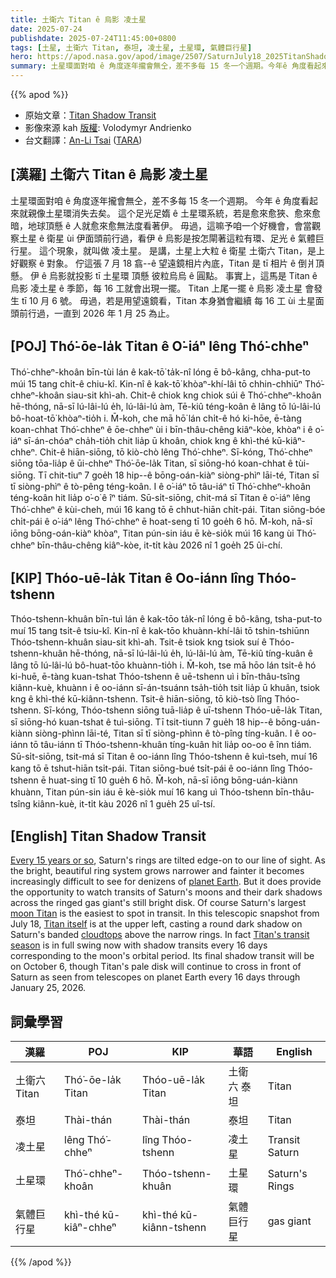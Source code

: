 ```yaml
---
title: 土衛六 Titan ê 烏影 凌土星
date: 2025-07-24
publishdate: 2025-07-24T11:45:00+0800
tags: [土星, 土衛六 Titan, 泰坦, 凌土星, 土星環, 氣體巨行星]
hero: https://apod.nasa.gov/apod/image/2507/SaturnJuly18_2025TitanShadowTransit1024.png
summary: 土星環面對咱 ê 角度逐年攏會無仝，差不多每 15 冬一个週期。今年ê 角度看起來就親像土星環消失去矣。
---
```


{{% apod %}}

- 原始文章：[Titan Shadow Transit](https://apod.nasa.gov/apod/ap250724.html)
- 影像來源 kah [版權][Copyright]: Volodymyr Andrienko
- 台文翻譯：[An-Li Tsai][An-Li Tsai] ([TARA][TARA])


## [漢羅] 土衛六 Titan ê 烏影 凌土星
土星環面對咱 ê 角度逐年攏會無仝，差不多每 15 冬一个週期。
今年 ê 角度看起來就親像土星環消失去矣。
這个足光足媠 ê 土星環系統，若是愈來愈狹、愈來愈暗，地球頂懸 ê 人就愈來愈無法度看著伊。
毋過，這嘛予咱一个好機會，會當觀察土星 ê 衛星 ùi 伊面頭前行過，看伊 ê 烏影是按怎閘著這粒有環、足光 ê 氣體巨行星。
這个現象，就叫做 凌土星。
是講，土星上大粒 ê 衛星 土衛六 Titan，是上好觀察 ê 對象。
佇這張 7 月 18 翕--ê 望遠鏡相片內底，Titan 是 tī 相片 ê 倒爿頂懸。
伊 ê 烏影就投影 tī 土星環 頂懸 彼粒烏烏 ê 圓點。
事實上，這馬是 Titan ê 烏影 凌土星 ê 季節，每 16 工就會出現一擺。
Titan 上尾一擺 ê 烏影 凌土星 會發生 tī 10 月 6 號。
毋過，若是用望遠鏡看，Titan 本身猶會繼續 每 16 工 ùi 土星面頭前行過，一直到 2026 年 1 月 25 為止。


<!--
## [中文] 土衛六陰影凌日
大約每15年，土星環就會側向傾斜，遮擋我們的視線。
隨著明亮美麗的土星環系統變得越來越窄、越來越暗，地球上的居民越來越難以看到它。
但這確實提供了觀察土星衛星凌日的機會，以及它們的陰影籠罩著這顆帶環氣態巨行星依然明亮的圓盤。
當然，土星最大的衛星土衛六是凌日中最容易觀測到的。
在這張7月18日的望遠鏡快照中，土衛六本身位於左上方，在土星狹窄環上方的帶狀雲層上投射出一個圓形的陰影。
事實上，土衛六的凌日季節現在正如火如荼地進行著，每16天就會出現一次陰影凌日，這與土衛六的軌道周期相對應。
土衛六最後一次陰影凌日將發生在 10 月 6 日，不過，從地球上的望遠鏡看，土衛六的暗淡圓盤將繼續每 16 天從土星前方穿過一次，直到 2026 年 1 月 25 日。

-->

## [POJ] Thó͘-ōe-la̍k Titan ê O͘-iáⁿ lêng Thó͘-chheⁿ
Thó͘-chheⁿ-khoân bīn-tùi lán ê kak-tō͘ ta̍k-nî lóng ē bô-kâng, chha-put-to múi 15 tang chi̍t-ê chiu-kî.
Kin-nî ê kak-tō͘ khòaⁿ-khí-lâi tō chhin-chhiūⁿ Thó͘-chheⁿ-khoân siau-sit khì-ah.
Chit-ê chiok kng chiok súi ê Thó͘-chheⁿ-khoân hē-thóng, nā-sī lú-lâi-lú e̍h, lú-lâi-lú àm, Tē-kiû téng-koân ê lâng tō lú-lâi-lú bô-hoat-tō͘ khòaⁿ-tio̍h i.
M̄-koh, che mā hō͘ lán chi̍t-ê hó ki-hōe, ē-tàng koan-chhat Thó͘-chheⁿ ê ōe-chheⁿ ùi i bīn-thâu-chêng kiâⁿ-kòe, khòaⁿ i ê o͘-iáⁿ sī-án-chóaⁿ cha̍h-tio̍h chit lia̍p ū khoân, chiok kng ê khì-thé kū-kiâⁿ-chheⁿ.
Chit-ê hiān-siōng, tō kiò-chò lêng Thó͘-chheⁿ.
Sī-kóng, Thó͘-chheⁿ siōng tōa-lia̍p ê ūi-chheⁿ Thó͘-ōe-la̍k Titan, sī siōng-hó koan-chhat ê tùi-siōng.
Tī chit-tiuⁿ 7 goe̍h 18 hip--ê bōng-oán-kiàⁿ siòng-phìⁿ lāi-té, Titan sī tī siòng-phìⁿ ê tò-pêng téng-koân.
I ê o͘-iáⁿ tō tâu-iáⁿ tī Thó͘-chheⁿ-khoân téng-koân hit lia̍p o͘-o͘ ê îⁿ tiám.
Sū-si̍t-siōng, chit-má sī Titan ê o͘-iáⁿ lêng Thó͘-chheⁿ ê kùi-cheh, múi 16 kang tō ē chhut-hiān chi̍t-pái.
Titan siōng-bóe chi̍t-pái ê o͘-iáⁿ lêng Thó͘-chheⁿ ē hoat-seng tī 10 goe̍h 6 hō.
M̄-koh, nā-sī iōng bōng-oán-kiàⁿ khòaⁿ, Titan pún-sin iáu ē kè-sio̍k múi 16 kang ùi Thó͘-chheⁿ bīn-thâu-chêng kiâⁿ-kòe, it-ti̍t kàu 2026 nî 1 goe̍h 25 ûi-chí.

## [KIP] Thóo-uē-la̍k Titan ê Oo-iánn lîng Thóo-tshenn
Thóo-tshenn-khuân bīn-tuì lán ê kak-tōo ta̍k-nî lóng ē bô-kâng, tsha-put-to muí 15 tang tsi̍t-ê tsiu-kî.
Kin-nî ê kak-tōo khuànn-khí-lâi tō tshin-tshiūnn Thóo-tshenn-khuân siau-sit khì-ah.
Tsit-ê tsiok kng tsiok suí ê Thóo-tshenn-khuân hē-thóng, nā-sī lú-lâi-lú e̍h, lú-lâi-lú àm, Tē-kiû tíng-kuân ê lâng tō lú-lâi-lú bô-huat-tōo khuànn-tio̍h i.
M̄-koh, tse mā hōo lán tsi̍t-ê hó ki-huē, ē-tàng kuan-tshat Thóo-tshenn ê uē-tshenn uì i bīn-thâu-tsîng kiânn-kuè, khuànn i ê oo-iánn sī-án-tsuánn tsa̍h-tio̍h tsit lia̍p ū khuân, tsiok kng ê khì-thé kū-kiânn-tshenn.
Tsit-ê hiān-siōng, tō kiò-tsò lîng Thóo-tshenn.
Sī-kóng, Thóo-tshenn siōng tuā-lia̍p ê uī-tshenn Thóo-uē-la̍k Titan, sī siōng-hó kuan-tshat ê tuì-siōng.
Tī tsit-tiunn 7 gue̍h 18 hip--ê bōng-uán-kiànn siòng-phìnn lāi-té, Titan sī tī siòng-phìnn ê tò-pîng tíng-kuân.
I ê oo-iánn tō tâu-iánn tī Thóo-tshenn-khuân tíng-kuân hit lia̍p oo-oo ê înn tiám.
Sū-si̍t-siōng, tsit-má sī Titan ê oo-iánn lîng Thóo-tshenn ê kuì-tseh, muí 16 kang tō ē tshut-hiān tsi̍t-pái.
Titan siōng-bué tsi̍t-pái ê oo-iánn lîng Thóo-tshenn ē huat-sing tī 10 gue̍h 6 hō.
M̄-koh, nā-sī iōng bōng-uán-kiànn khuànn, Titan pún-sin iáu ē kè-sio̍k muí 16 kang uì Thóo-tshenn bīn-thâu-tsîng kiânn-kuè, it-ti̍t kàu 2026 nî 1 gue̍h 25 uî-tsí.

## [English] Titan Shadow Transit

[Every 15 years or so][Every_15_years_or_so], Saturn's rings are tilted edge-on to our line of sight.
As the bright, beautiful ring system grows narrower and fainter it becomes increasingly difficult to see for denizens of [planet Earth][planet_Earth].
But it does provide the opportunity to watch transits of Saturn's moons and their dark shadows across the ringed gas giant's still bright disk.
Of course Saturn's largest [moon Titan][moon_Titan] is the easiest to spot in transit.
In this telescopic snapshot from July 18, [Titan itself][Titan_itself] is at the upper left, casting a round dark shadow on Saturn's banded [cloudtops][cloudtops] above the narrow rings.
In fact [Titan's transit season][Titan_s_transit_season] is in full swing now with shadow transits every 16 days corresponding to the moon's orbital period.
Its final shadow transit will be on October 6, though Titan's pale disk will continue to cross in front of Saturn as seen from telescopes on planet Earth every 16 days through January 25, 2026.


## 詞彙學習
|漢羅|POJ|KIP|華語|English|
|-|-|-|-|-|
| 土衛六 Titan | Thó͘-ōe-la̍k Titan | Thóo-uē-la̍k Titan | 土衛六 泰坦 | Titan |
| 泰坦 | Thài-thán | Thài-thán | 泰坦 | Titan |
| 凌土星 | lêng Thó͘-chheⁿ | lîng Thóo-tshenn | 凌土星 | Transit Saturn |
| 土星環 | Thó͘-chheⁿ-khoân | Thóo-tshenn-khuân | 土星環 | Saturn's Rings |
| 氣體巨行星 | khì-thé kū-kiâⁿ-chheⁿ | khì-thé kū-kiânn-tshenn | 氣體巨行星 | gas giant |

{{% /apod %}}

[An-Li Tsai]: mailto:thianbun.taigi@gmail.com
[TARA]: https://tara.tw

[Copyright]: https://apod.nasa.gov/apod/fap/lib/about_apod.html#srapply
[License3]: https://creativecommons.org/licenses/by-nc-nd/3.0/
[License2]:https://creativecommons.org/licenses/by-nc-nd/2.0/

[Every_15_years_or_so]:https://apod.nasa.gov/apod/ap090319.html
[planet_Earth]:https://apod.nasa.gov/apod/ap241123.html
[moon_Titan]:https://science.nasa.gov/saturn/moons/titan/
[Titan_itself]:https://science.nasa.gov/missions/webb/webbs-titan-forecast-partly-cloudy-with-occasional-methane-showers/
[cloudtops]:https://apod.nasa.gov/apod/ap170916.html
[Titan_s_transit_season]:https://skyandtelescope.org/astronomy-news/observing-news/titan-shadow-transit-season-underway/
[pixels_in_space]:https://apod.nasa.gov/apod/ap250725.html

